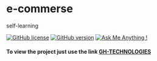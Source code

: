 # e-commerse
self-learning


[![GitHub license](https://img.shields.io/github/license/Naereen/StrapDown.js.svg)](https://github.com/Naereen/StrapDown.js/blob/master/LICENSE)
[![GitHub version](https://badge.fury.io/gh/Naereen%2FStrapDown.js.svg)](https://github.com/Naereen/StrapDown.js)
[![Ask Me Anything !](https://img.shields.io/badge/Ask%20me-anything-1abc9c.svg)](https://GitHub.com//irfiacre/e-commerse)

#### To view the project just use the link [GH-TECHNOLOGIES](https://irfiacre.github.io/e-commerse/)

